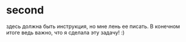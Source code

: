 # second
здесь должна быть инструкция, но мне лень ее писать. В конечном итоге ведь важно, что я сделала эту задачу! :)
